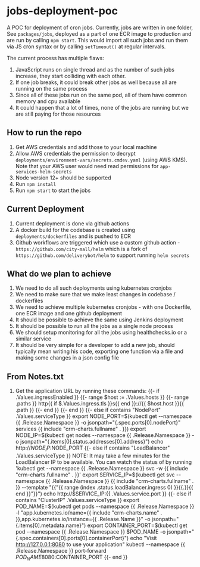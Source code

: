 # jobs-deployment-poc

A POC for deployment of cron jobs. Currently, jobs are written in one folder, See `packages/jobs`, deployed as a part of one ECR
image to production and are run by calling `npm start`. This would import all such jobs and run them via 
JS cron syntax or by calling `setTimeout()` at regular intervals.

The current process has multiple flaws:
1. JavaScript runs on single thread and as the number of such jobs increase, they start colliding with each other. 
2. If one job breaks, it could break other jobs as well because all are running on the same process
3. Since all of these jobs run on the same pod, all of them have common memory and cpu available
4. It could happen that a lot of times, none of the jobs are running but we are still paying for those resources

## How to run the repo
1. Get AWS credentials and add those to your local machine
2. Allow AWS credentials the permission to decrypt `deployments/environment-vars/secrets.cmdev.yaml` (using AWS KMS). Note that your AWS user would need read permissions for `app-services-helm-secrets`
3. Node version 12+ should be supported
4. Run `npm install`
5. Run `npm start` to start the jobs

## Current Deployment
1. Current deployment is done via github actions
2. A docker build for the codebase is created using `deployments/dockerfiles` and is pushed to ECR
3. Github workflows are triggered which use a custom github action - `https://github.com/city-mall/helm` which is a fork of `https://github.com/deliverybot/helm` to support running `helm secrets`

## What do we plan to achieve
1. We need to do all such deployments using kubernetes cronjobs
2. We need to make sure that we make least changes in codebase / dockerfiles
3. We need to achieve multiple kubernetes cronjobs - with one Dockerfile, one ECR image and one github deployment
4. It should be possible to achieve the same using Jenkins deployment
5. It should be possible to run all the jobs as a single node process
6. We should setup monitoring for all the jobs using healthchecks.io or a similar service
7. It should be very simple for a developer to add a new job, should typically mean writing his code, exporting one function via a file and making some changes in a json config file



## From Notes.txt
1. Get the application URL by running these commands:
{{- if .Values.ingressEnabled }}
{{- range $host := .Values.hosts }}
  {{- range .paths }}
  http{{ if $.Values.ingress.tls }}s{{ end }}://{{ $host.host }}{{ .path }}
  {{- end }}
{{- end }}
{{- else if contains "NodePort" .Values.serviceType }}
  export NODE_PORT=$(kubectl get --namespace {{ .Release.Namespace }} -o jsonpath="{.spec.ports[0].nodePort}" services {{ include "crm-charts.fullname" . }})
  export NODE_IP=$(kubectl get nodes --namespace {{ .Release.Namespace }} -o jsonpath="{.items[0].status.addresses[0].address}")
  echo http://$NODE_IP:$NODE_PORT
{{- else if contains "LoadBalancer" .Values.serviceType }}
     NOTE: It may take a few minutes for the LoadBalancer IP to be available.
           You can watch the status of by running 'kubectl get --namespace {{ .Release.Namespace }} svc -w {{ include "crm-charts.fullname" . }}'
  export SERVICE_IP=$(kubectl get svc --namespace {{ .Release.Namespace }} {{ include "crm-charts.fullname" . }} --template "{{"{{ range (index .status.loadBalancer.ingress 0) }}{{.}}{{ end }}"}}")
  echo http://$SERVICE_IP:{{ .Values.service.port }}
{{- else if contains "ClusterIP" .Values.serviceType }}
  export POD_NAME=$(kubectl get pods --namespace {{ .Release.Namespace }} -l "app.kubernetes.io/name={{ include "crm-charts.name" . }},app.kubernetes.io/instance={{ .Release.Name }}" -o jsonpath="{.items[0].metadata.name}")
  export CONTAINER_PORT=$(kubectl get pod --namespace {{ .Release.Namespace }} $POD_NAME -o jsonpath="{.spec.containers[0].ports[0].containerPort}")
  echo "Visit http://127.0.0.1:8080 to use your application"
  kubectl --namespace {{ .Release.Namespace }} port-forward $POD_NAME 8080:$CONTAINER_PORT
{{- end }}
